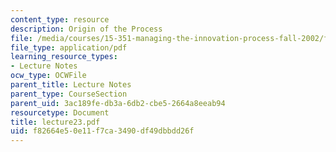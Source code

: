 ```yaml
---
content_type: resource
description: Origin of the Process
file: /media/courses/15-351-managing-the-innovation-process-fall-2002/f82664e50e11f7ca3490df49dbbdd26f_lecture23.pdf
file_type: application/pdf
learning_resource_types:
- Lecture Notes
ocw_type: OCWFile
parent_title: Lecture Notes
parent_type: CourseSection
parent_uid: 3ac189fe-db3a-6db2-cbe5-2664a8eeab94
resourcetype: Document
title: lecture23.pdf
uid: f82664e5-0e11-f7ca-3490-df49dbbdd26f
---
```

